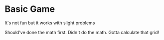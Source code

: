 # Basic Game
It's not fun but it works with slight problems

Should've done the math first. Didn't do the math. Gotta calculate that grid!